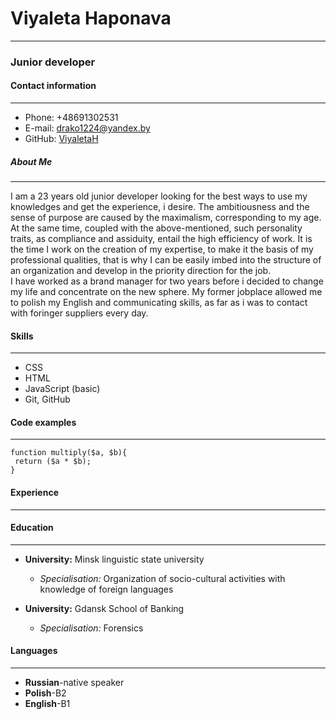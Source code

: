 # Viyaleta Haponava
******
### Junior  developer


#### Contact information
*****
* Phone: +48691302531
* E-mail: <drako1224@yandex.by>
* GitHub: [ViyaletaH](https://github.com/ViyaletaH)


##### About Me
*****
I am a 23 years old junior developer looking for the best ways to use my knowledges  and get the experience, i desire.
The ambitiousness and the sense of purpose are caused by the maximalism, corresponding to my age. 
At the same time, coupled with the above-mentioned, such personality traits, as compliance and assiduity, entail the high efficiency of work.  It is the time I work on the creation of my expertise, to make it the basis of my professional qualities, that is why I can be easily imbed into the structure of an organization and develop in the priority direction for the job.  
I have worked as a brand manager for two years before i decided to change my life and concentrate on the new sphere. My former jobplace allowed me to polish my English and communicating skills, as far as i was to contact with foringer suppliers every day.   


#### Skills
*****
* CSS
* HTML
* JavaScript (basic)
* Git, GitHub


#### Code examples
*******
```
function multiply($a, $b){
 return ($a * $b);
}
```


#### Experience
*******


#### Education
******
* **University:** Minsk linguistic state university
    + *Specialisation:* Organization of socio-cultural activities with knowledge of foreign languages

* **University:** Gdansk School of Banking
    + *Specialisation:* Forensics


#### Languages
******
* **Russian**-native speaker
* **Polish**-B2
* **English**-B1